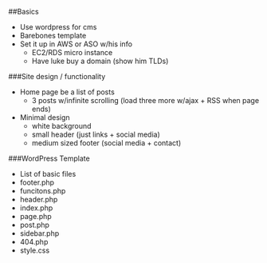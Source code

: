 ##Basics

- Use wordpress for cms 
- Barebones template
- Set it up in AWS or ASO w/his info 
	- EC2/RDS micro instance 
	- Have luke buy a domain (show him TLDs)


###Site design / functionality 

- Home page be a list of posts 
	- 3 posts w/infinite scrolling (load three more w/ajax + RSS when page ends)
- Minimal design 
	- white background 
	- small header (just links + social media)
	- medium sized footer (social media + contact)

###WordPress Template

- List of basic files
- footer.php
- funcitons.php
- header.php
- index.php
- page.php
- post.php
- sidebar.php
- 404.php
- style.css
